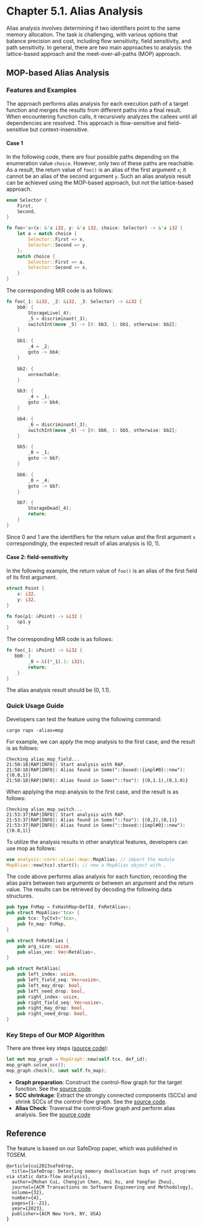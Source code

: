 # Chapter 5.1. Alias Analysis
Alias analysis involves determining if two identifiers point to the same memory allocation. The task is challenging, with various options that balance precision and cost, including flow sensitivity, field sensitivity, and path sensitivity. In general, there are two main approaches to analysis: the lattice-based approach and the meet-over-all-paths (MOP) approach.

## MOP-based Alias Analysis
### Features and Examples
The approach performs alias analysis for each execution path of a target function and merges the results from different paths into a final result. When encountering function calls, it recursively analyzes the callees until all dependencies are resolved. This approach is flow-sensitive and field-sensitive but context-insensitive.

#### Case 1
In the following code, there are four possible paths depending on the enumeration value `choice`. However, only two of these paths are reachable. As a result, the return value of `foo()` is an alias of the first argument `x`; it cannot be an alias of the second argument `y`. Such an alias analysis result can be achieved using the MOP-based approach, but not the lattice-based approach.

```rust
enum Selector {
    First,
    Second,
}

fn foo<'a>(x: &'a i32, y: &'a i32, choice: Selector) -> &'a i32 {
    let a = match choice {
        Selector::First => x, 
        Selector::Second => y,
    };
    match choice {
        Selector::First => a, 
        Selector::Second => x,
    }
}
```

The corresponding MIR code is as follows:
```rust
fn foo(_1: &i32, _2: &i32, _3: Selector) -> &i32 {
    bb0: {
        StorageLive(_4);
        _5 = discriminant(_3);
        switchInt(move _5) -> [0: bb3, 1: bb1, otherwise: bb2];
    }

    bb1: {
        _4 = _2;
        goto -> bb4;
    }

    bb2: {
        unreachable;
    }

    bb3: {
        _4 = _1;
        goto -> bb4;
    }

    bb4: {
        _6 = discriminant(_3);
        switchInt(move _6) -> [0: bb6, 1: bb5, otherwise: bb2];
    }

    bb5: {
        _0 = _1;
        goto -> bb7;
    }

    bb6: {
        _0 = _4;
        goto -> bb7;
    }

    bb7: {
        StorageDead(_4);
        return;
    }
}
```

Since 0 and 1 are the identifiers for the return value and the first argument `x` correspondingly, the expected result of alias analysis is (0, 1).

#### Case 2: field-sensitivity 

In the following example, the return value of `foo()` is an alias of the first field of its first argument.
```rust
struct Point {
    x: i32,
    y: i32,
}

fn foo(p1: &Point) -> &i32 {
    &p1.y
}
```

The corresponding MIR code is as follows:

```rust
fn foo(_1: &Point) -> &i32 {
   bb0: {
        _0 = &((*_1).1: i32);
        return;
    }
}
```

The alias analysis result should be (0, 1.1).

 
### Quick Usage Guide

Developers can test the feature using the following command:
```
cargo rapx -alias=mop
```

For example, we can apply the mop analysis to the first case, and the result is as follows:
```shell
Checking alias_mop_field...
21:50:18|RAP|INFO|: Start analysis with RAP.
21:50:18|RAP|INFO|: Alias found in Some("::boxed::{impl#0}::new"): {(0.0,1)}
21:50:18|RAP|INFO|: Alias found in Some("::foo"): {(0,1.1),(0,1.0)}
```

When applying the mop analysis to the first case, and the result is as follows:

```shell
Checking alias_mop_switch...
21:53:37|RAP|INFO|: Start analysis with RAP.
21:53:37|RAP|INFO|: Alias found in Some("::foo"): {(0,2),(0,1)}
21:53:37|RAP|INFO|: Alias found in Some("::boxed::{impl#0}::new"): {(0.0,1)}
```

To utilize the analysis results in other analytical features, developers can use mop as follows:
```rust
use analysis::core::alias::mop::MopAlias; // import the module
MopAlias::new(tcx).start(); // new a MopAlias object with .
```

The code above performs alias analysis for each function, recording the alias pairs between two arguments or between an argument and the return value. The results can be retrieved by decoding the following data structures.
```rust
pub type FnMap = FxHashMap<DefId, FnRetAlias>;
pub struct MopAlias<'tcx> {
    pub tcx: TyCtxt<'tcx>,
    pub fn_map: FnMap,
}

pub struct FnRetAlias {
    pub arg_size: usize,
    pub alias_vec: Vec<RetAlias>,
}

pub struct RetAlias{
    pub left_index: usize,
    pub left_field_seq: Vec<usize>, 
    pub left_may_drop: bool, 
    pub left_need_drop: bool,
    pub right_index: usize,
    pub right_field_seq: Vec<usize>,
    pub right_may_drop: bool, 
    pub right_need_drop: bool,
}
```

### Key Steps of Our MOP Algorithm
There are three key steps ([source code](https://github.com/Artisan-Lab/RAP/blob/f76b764cb5b66ccfddd19dc083586b7a6a90b576/rap/src/analysis/core/alias/mop.rs#L57C13-L59C50)):
```rust
let mut mop_graph = MopGraph::new(self.tcx, def_id);
mop_graph.solve_scc();
mop_graph.check(0, &mut self.fn_map);
```

* **Graph preparation**: Construct the control-flow graph for the target function. See the [source code](https://github.com/Artisan-Lab/RAPx/blob/f76b764cb5b66ccfddd19dc083586b7a6a90b576/rap/src/analysis/core/alias/mop/graph.rs#L129).
* **SCC shrinkage**: Extract the strongly connected components (SCCs) and shrink SCCs of the control-flow graph. See the [source code](https://github.com/Artisan-Lab/RAPx/blob/f76b764cb5b66ccfddd19dc083586b7a6a90b576/rap/src/analysis/core/alias/mop/graph.rs#L417).
* **Alias Check**: Traversal the control-flow graph and perform alias analysis. See the [source code](https://github.com/Artisan-Lab/RAPx/blob/f76b764cb5b66ccfddd19dc083586b7a6a90b576/rap/src/analysis/core/alias/mop/mop.rs#L34)

## Reference
The feature is based on our SafeDrop paper, which was published in TOSEM.  
```
@article{cui2023safedrop,
  title={SafeDrop: Detecting memory deallocation bugs of rust programs via static data-flow analysis},
  author={Mohan Cui, Chengjun Chen, Hui Xu, and Yangfan Zhou},
  journal={ACM Transactions on Software Engineering and Methodology},
  volume={32},
  number={4},
  pages={1--21},
  year={2023},
  publisher={ACM New York, NY, USA}
}
